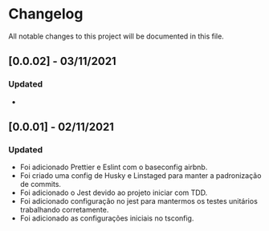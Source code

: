 # Changelog

All notable changes to this project will be documented in this file.

## [0.0.02] - 03/11/2021

### Updated

-

## [0.0.01] - 02/11/2021

### Updated

- Foi adicionado Prettier e Eslint com o baseconfig airbnb.
- Foi criado uma config de Husky e Linstaged para manter a padronização de commits.
- Foi adicionado o Jest devido ao projeto iniciar com TDD.
- Foi adicionado configuração no jest para mantermos os testes unitários trabalhando corretamente.
- Foi adicionado as configurações iniciais no tsconfig.
